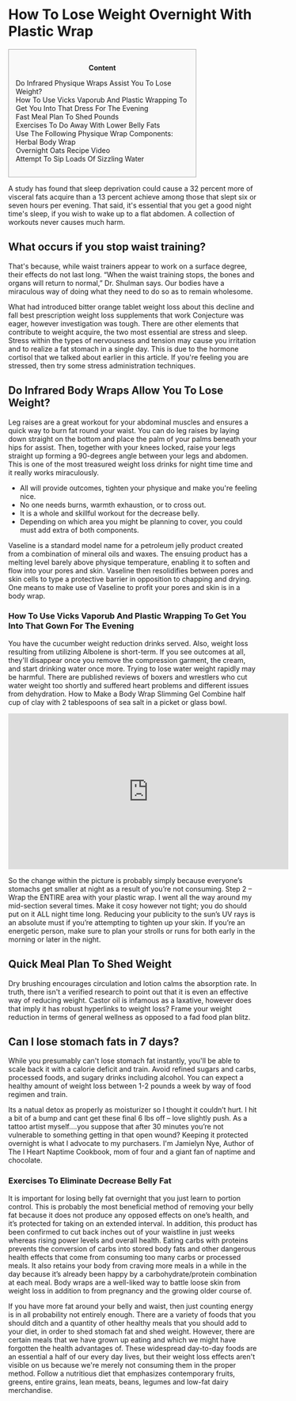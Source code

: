 <h1>How To Lose Weight Overnight With Plastic Wrap</h1>

<div id="toc" style="background: #f9f9f9;border: 1px solid #aaa;display: table;margin-bottom: 1em;padding: 1em;width: 350px;"><p class="toctitle" style="font-weight: 700;text-align: center;">Content</p><ul class="toc_list"><li><a href="#toc-0">Do Infrared Physique Wraps Assist You To Lose Weight?</a></li><li><a href="#toc-1">How To Use Vicks Vaporub And Plastic Wrapping To Get You Into That Dress For The Evening</a></li><li><a href="#toc-2">Fast Meal Plan To Shed Pounds</a></li><li><a href="#toc-3">Exercises To Do Away With Lower Belly Fats</a></li><li><a href="#toc-4">Use The Following Physique Wrap Components:</a></li><li><a href="#toc-5">Herbal Body Wrap</a></li><li><a href="#toc-7">Overnight Oats Recipe Video</a></li><li><a href="#toc-8">Attempt To Sip Loads Of Sizzling Water</a></li></ul></div>
<p>A study has found that sleep deprivation could cause a 32 percent more of visceral fats acquire than a 13 percent achieve among those that slept six or seven hours per evening. That said, it's essential that you get a good night time's sleep, if you wish to wake up to a flat abdomen. A collection of workouts never causes much harm.</p>
<div itemScope itemProp="mainEntity" itemType="https://schema.org/Question">  <div itemProp="name"><h2>What occurs if you stop waist training?</h2></div>  <div itemScope itemProp="acceptedAnswer" itemType="https://schema.org/Answer">      <div itemProp="text"><p>That's because, while waist trainers appear to work on a surface degree, their effects do not last long. “When the waist training stops, the bones and organs will return to normal,” Dr. Shulman says. Our bodies have a miraculous way of doing what they need to do so as to remain wholesome.</p></div>  </div></div>
<p>What had introduced bitter orange tablet weight loss about this decline and fall best prescription weight loss supplements that work Conjecture was eager, however investigation was tough. There are other elements that contribute to weight acquire, the two most essential are stress and sleep. Stress within the types of nervousness and tension may cause you irritation and to realize a fat stomach in a single day. This is due to the hormone cortisol that we talked about earlier in this article. If you're feeling you are stressed, then try some stress administration techniques.</p>
<h2 id="toc-0">Do Infrared Body Wraps Allow You To Lose Weight?</h2>
<p>Leg raises are a great workout for your abdominal muscles and ensures a quick way to burn fat round your waist. You can do leg raises by laying down straight on the bottom and place the palm of your palms beneath your hips for assist. Then, together with your knees locked, raise your legs straight up forming a 90-degrees angle between your legs and abdomen. This is one of the most treasured weight loss drinks for night time time and it really works miraculously.</p>
<ul><li>All will provide outcomes, tighten your physique and make you're feeling nice.</li><li>No one needs burns, warmth exhaustion, or to cross out.</li><li>It is a whole and skillful workout for the decrease belly.</li><li>Depending on which area you might be planning to cover, you could must add extra of both components.</li></ul>
<p>Vaseline is a standard model name for a petroleum jelly product created from a combination of mineral oils and waxes. The ensuing product has a melting level barely above physique temperature, enabling it to soften and flow into your pores and skin. Vaseline then resolidifies between pores and skin cells to type a protective barrier in opposition to chapping and drying. One means to make use of Vaseline to profit your pores and skin is in a body wrap.</p>
<h3 id="toc-1">How To Use Vicks Vaporub And Plastic Wrapping To Get You Into That Gown For The Evening</h3>
<p>You have the cucumber weight reduction drinks served. Also, weight loss resulting from utilizing Albolene is short-term. If you see outcomes at all, they'll disappear once you remove the compression garment, the cream, and start drinking water once more. Trying to lose water weight rapidly may be harmful. There are published reviews of boxers and wrestlers who cut water weight too shortly and suffered heart problems and different issues from dehydration. How to Make a Body Wrap Slimming Gel Combine half cup of clay with 2 tablespoons of sea salt in a picket or glass bowl.</p>
<div style='text-align:center'><iframe width='566' height='315' src='https://www.youtube.com/embed/XW_6UmHTB68' frameborder='0' alt='how to lose weight overnight with plastic wrap' allowfullscreen></iframe></div>
<p>So the change within the picture is probably simply because everyone’s stomachs get smaller at night as a result of you’re not consuming. Step 2 – Wrap the ENTIRE area with your plastic wrap. I went all the way around my mid-section several times. Make it cosy however not tight; you do should put on it ALL night time long. Reducing your publicity to the sun’s UV rays is an absolute must if you’re attempting to tighten up your skin. If you’re an energetic person, make sure to plan your strolls or runs for both early in the morning or later in the night.</p>
<h2 id="toc-2">Quick Meal Plan To Shed Weight</h2>
<p>Dry brushing encourages circulation and lotion calms the absorption rate. In truth, there isn't a verified research to point out that it is even an effective way of reducing weight. Castor oil is infamous as a laxative, however does that imply it has robust hyperlinks to weight loss? Frame your weight reduction in terms of general wellness as opposed to a fad food plan blitz.</p>
<div itemScope itemProp="mainEntity" itemType="https://schema.org/Question">  <div itemProp="name"><h2>Can I lose stomach fats in 7 days?</h2></div>  <div itemScope itemProp="acceptedAnswer" itemType="https://schema.org/Answer">      <div itemProp="text"><p>While you presumably can't lose stomach fat instantly, you'll be able to scale back it with a calorie deficit and train. Avoid refined sugars and carbs, processed foods, and sugary drinks including alcohol. You can expect a healthy amount of weight loss between 1-2 pounds a week by way of food regimen and train.</p></div>  </div></div>
<p>Its a natual detox as properly as moisturizer so I thought it couldn’t hurt. I hit a bit of a bump and cant get these final 6 lbs off – love slightly push. As a tattoo artist myself….you suppose that after 30 minutes you’re not vulnerable to something getting in that open wound? Keeping it protected overnight is what I advocate to my purchasers. I'm Jamielyn Nye, Author of The I Heart Naptime Cookbook, mom of four and a giant fan of naptime and chocolate.</p>
<h3 id="toc-3">Exercises To Eliminate Decrease Belly Fat</h3>
<p>It is important for losing belly fat overnight that you just learn to portion control. This is probably the most beneficial method of removing your belly fat because it does not produce any opposed effects on one’s health, and it’s protected for taking on an extended interval. In addition, this product has been confirmed to cut back inches out of your waistline in just weeks whereas rising power levels and overall health. Eating carbs with proteins prevents the conversion of carbs into stored body fats and other dangerous health effects that come from consuming too many carbs or processed meals. It also retains your body from craving more meals in a while in the day because it’s already been happy by a carbohydrate/protein combination at each meal. Body wraps are a well-liked way to battle loose skin from weight loss in addition to from pregnancy and the growing older course of.</p>

<p>If you have more fat around your belly and waist, then just counting energy is in all probability not entirely enough. There are a variety of foods that you should ditch and a quantity of other healthy meals that you should add to your diet, in order to shed stomach fat and shed weight. However, there are certain meals that we have grown up eating and which we might have forgotten the health advantages of. These widespread day-to-day foods are an essential a half of our every day lives, but their weight loss effects aren't visible on us because we're merely not consuming them in the proper method. Follow a nutritious diet that emphasizes contemporary fruits, greens, entire grains, lean meats, beans, legumes and low-fat dairy merchandise.</p>
